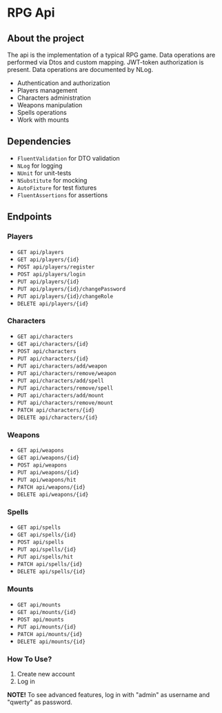 # RPG Api

## About the project 
The api is the implementation of a typical RPG game. Data operations are performed via Dtos and custom mapping. JWT-token authorization is present. Data operations are documented by NLog.

* Authentication and authorization
* Players management
* Characters administration
* Weapons manipulation
* Spells operations
* Work with mounts

## Dependencies
* `FluentValidation` for DTO validation
* `NLog` for logging
* `NUnit` for unit-tests
* `NSubstitute` for mocking
* `AutoFixture` for test fixtures
* `FluentAssertions` for assertions

## Endpoints
### Players
* `GET api/players`
* `GET api/players/{id}`
* `POST api/players/register`
* `POST api/players/login`
* `PUT api/players/{id}`
* `PUT api/players/{id}/changePassword`
* `PUT api/players/{id}/changeRole`
* `DELETE api/players/{id}`

### Characters
* `GET api/characters`
* `GET api/characters/{id}`
* `POST api/characters`
* `PUT api/characters/{id}`
* `PUT api/characters/add/weapon`
* `PUT api/characters/remove/weapon`
* `PUT api/characters/add/spell`
* `PUT api/characters/remove/spell`
* `PUT api/characters/add/mount`
* `PUT api/characters/remove/mount`
* `PATCH api/characters/{id}`
* `DELETE api/characters/{id}`

### Weapons
* `GET api/weapons`
* `GET api/weapons/{id}`
* `POST api/weapons`
* `PUT api/weapons/{id}`
* `PUT api/weapons/hit`
* `PATCH api/weapons/{id}`
* `DELETE api/weapons/{id}`

### Spells
* `GET api/spells`
* `GET api/spells/{id}`
* `POST api/spells`
* `PUT api/spells/{id}`
* `PUT api/spells/hit`
* `PATCH api/spells/{id}`
* `DELETE api/spells/{id}`

### Mounts
* `GET api/mounts`
* `GET api/mounts/{id}`
* `POST api/mounts`
* `PUT api/mounts/{id}`
* `PATCH api/mounts/{id}`
* `DELETE api/mounts/{id}`

### How To Use?
1. Create new account
2. Log in

**NOTE!** To see advanced features, log in with "admin" as username and "qwerty" as password.
